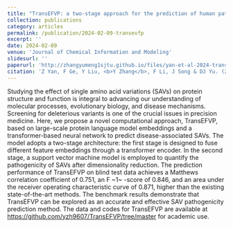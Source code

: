 ```yaml
---
title: "TransEFVP: a two-stage approach for the prediction of human pathogenic variants based on protein sequence embedding fusionTransEFVP: a two-stage approach for the prediction of human pathogenic variants based on protein sequence embedding fusion"
collection: publications
category: articles
permalink: /publication/2024-02-09-transevfp
excerpt: ''
date: 2024-02-09
venue: 'Journal of Chemical Information and Modeling'
slidesurl: ''
paperurl: 'http://zhangyumeng1sjtu.github.io/files/yan-et-al-2024-transefvp.pdf'
citation: 'Z Yan, F Ge, Y Liu, <b>Y Zhang</b>, F Li, J Song & DJ Yu. (2024) TransEFVP: a two-stage approach for the prediction of human pathogenic variants based on protein sequence embedding fusion. <i>Journal of Chemical Information and Modeling</i>, 64(4), 1407–1418.'
---
```

Studying the effect of single amino acid variations (SAVs) on protein structure and function is integral to advancing our understanding of molecular processes, evolutionary biology, and disease mechanisms. Screening for deleterious variants is one of the crucial issues in precision medicine. Here, we propose a novel computational approach, TransEFVP, based on large-scale protein language model embeddings and a transformer-based neural network to predict disease-associated SAVs. The model adopts a two-stage architecture: the first stage is designed to fuse different feature embeddings through a transformer encoder. In the second stage, a support vector machine model is employed to quantify the pathogenicity of SAVs after dimensionality reduction. The prediction performance of TransEFVP on blind test data achieves a Matthews correlation coefficient of 0.751, an F ~1~ -score of 0.846, and an area under the receiver operating characteristic curve of 0.871, higher than the existing state-of-the-art methods. The benchmark results demonstrate that TransEFVP can be explored as an accurate and effective SAV pathogenicity prediction method. The data and codes for TransEFVP are available at https://github.com/yzh9607/TransEFVP/tree/master for academic use.
